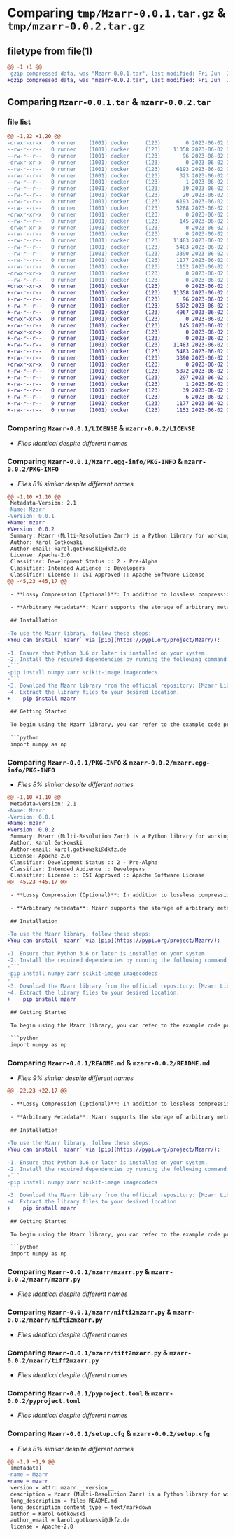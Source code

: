 # Comparing `tmp/Mzarr-0.0.1.tar.gz` & `tmp/mzarr-0.0.2.tar.gz`

## filetype from file(1)

```diff
@@ -1 +1 @@
-gzip compressed data, was "Mzarr-0.0.1.tar", last modified: Fri Jun  2 06:58:13 2023, max compression
+gzip compressed data, was "mzarr-0.0.2.tar", last modified: Fri Jun  2 08:10:37 2023, max compression
```

## Comparing `Mzarr-0.0.1.tar` & `mzarr-0.0.2.tar`

### file list

```diff
@@ -1,22 +1,20 @@
-drwxr-xr-x   0 runner    (1001) docker     (123)        0 2023-06-02 06:58:13.975516 Mzarr-0.0.1/
--rw-r--r--   0 runner    (1001) docker     (123)    11358 2023-06-02 06:57:47.000000 Mzarr-0.0.1/LICENSE
--rw-r--r--   0 runner    (1001) docker     (123)       96 2023-06-02 06:57:47.000000 Mzarr-0.0.1/MANIFEST.in
-drwxr-xr-x   0 runner    (1001) docker     (123)        0 2023-06-02 06:58:13.971516 Mzarr-0.0.1/Mzarr.egg-info/
--rw-r--r--   0 runner    (1001) docker     (123)     6193 2023-06-02 06:58:13.000000 Mzarr-0.0.1/Mzarr.egg-info/PKG-INFO
--rw-r--r--   0 runner    (1001) docker     (123)      323 2023-06-02 06:58:13.000000 Mzarr-0.0.1/Mzarr.egg-info/SOURCES.txt
--rw-r--r--   0 runner    (1001) docker     (123)        1 2023-06-02 06:58:13.000000 Mzarr-0.0.1/Mzarr.egg-info/dependency_links.txt
--rw-r--r--   0 runner    (1001) docker     (123)       39 2023-06-02 06:58:13.000000 Mzarr-0.0.1/Mzarr.egg-info/requires.txt
--rw-r--r--   0 runner    (1001) docker     (123)       20 2023-06-02 06:58:13.000000 Mzarr-0.0.1/Mzarr.egg-info/top_level.txt
--rw-r--r--   0 runner    (1001) docker     (123)     6193 2023-06-02 06:58:13.975516 Mzarr-0.0.1/PKG-INFO
--rw-r--r--   0 runner    (1001) docker     (123)     5288 2023-06-02 06:57:47.000000 Mzarr-0.0.1/README.md
-drwxr-xr-x   0 runner    (1001) docker     (123)        0 2023-06-02 06:58:13.975516 Mzarr-0.0.1/mzarr/
--rw-r--r--   0 runner    (1001) docker     (123)      145 2023-06-02 06:57:47.000000 Mzarr-0.0.1/mzarr/__init__.py
-drwxr-xr-x   0 runner    (1001) docker     (123)        0 2023-06-02 06:58:13.975516 Mzarr-0.0.1/mzarr/_tests/
--rw-r--r--   0 runner    (1001) docker     (123)        0 2023-06-02 06:57:47.000000 Mzarr-0.0.1/mzarr/_tests/__init__.py
--rw-r--r--   0 runner    (1001) docker     (123)    11483 2023-06-02 06:57:47.000000 Mzarr-0.0.1/mzarr/mzarr.py
--rw-r--r--   0 runner    (1001) docker     (123)     5483 2023-06-02 06:57:47.000000 Mzarr-0.0.1/mzarr/nifti2mzarr.py
--rw-r--r--   0 runner    (1001) docker     (123)     3390 2023-06-02 06:57:47.000000 Mzarr-0.0.1/mzarr/tiff2mzarr.py
--rw-r--r--   0 runner    (1001) docker     (123)     1177 2023-06-02 06:57:47.000000 Mzarr-0.0.1/pyproject.toml
--rw-r--r--   0 runner    (1001) docker     (123)     1152 2023-06-02 06:58:13.975516 Mzarr-0.0.1/setup.cfg
-drwxr-xr-x   0 runner    (1001) docker     (123)        0 2023-06-02 06:58:13.975516 Mzarr-0.0.1/speed_testing/
--rw-r--r--   0 runner    (1001) docker     (123)        0 2023-06-02 06:57:47.000000 Mzarr-0.0.1/speed_testing/__init__.py
+drwxr-xr-x   0 runner    (1001) docker     (123)        0 2023-06-02 08:10:37.872817 mzarr-0.0.2/
+-rw-r--r--   0 runner    (1001) docker     (123)    11358 2023-06-02 08:10:19.000000 mzarr-0.0.2/LICENSE
+-rw-r--r--   0 runner    (1001) docker     (123)       96 2023-06-02 08:10:19.000000 mzarr-0.0.2/MANIFEST.in
+-rw-r--r--   0 runner    (1001) docker     (123)     5872 2023-06-02 08:10:37.872817 mzarr-0.0.2/PKG-INFO
+-rw-r--r--   0 runner    (1001) docker     (123)     4967 2023-06-02 08:10:19.000000 mzarr-0.0.2/README.md
+drwxr-xr-x   0 runner    (1001) docker     (123)        0 2023-06-02 08:10:37.872817 mzarr-0.0.2/mzarr/
+-rw-r--r--   0 runner    (1001) docker     (123)      145 2023-06-02 08:10:19.000000 mzarr-0.0.2/mzarr/__init__.py
+drwxr-xr-x   0 runner    (1001) docker     (123)        0 2023-06-02 08:10:37.872817 mzarr-0.0.2/mzarr/_tests/
+-rw-r--r--   0 runner    (1001) docker     (123)        0 2023-06-02 08:10:19.000000 mzarr-0.0.2/mzarr/_tests/__init__.py
+-rw-r--r--   0 runner    (1001) docker     (123)    11483 2023-06-02 08:10:19.000000 mzarr-0.0.2/mzarr/mzarr.py
+-rw-r--r--   0 runner    (1001) docker     (123)     5483 2023-06-02 08:10:19.000000 mzarr-0.0.2/mzarr/nifti2mzarr.py
+-rw-r--r--   0 runner    (1001) docker     (123)     3390 2023-06-02 08:10:19.000000 mzarr-0.0.2/mzarr/tiff2mzarr.py
+drwxr-xr-x   0 runner    (1001) docker     (123)        0 2023-06-02 08:10:37.872817 mzarr-0.0.2/mzarr.egg-info/
+-rw-r--r--   0 runner    (1001) docker     (123)     5872 2023-06-02 08:10:37.000000 mzarr-0.0.2/mzarr.egg-info/PKG-INFO
+-rw-r--r--   0 runner    (1001) docker     (123)      297 2023-06-02 08:10:37.000000 mzarr-0.0.2/mzarr.egg-info/SOURCES.txt
+-rw-r--r--   0 runner    (1001) docker     (123)        1 2023-06-02 08:10:37.000000 mzarr-0.0.2/mzarr.egg-info/dependency_links.txt
+-rw-r--r--   0 runner    (1001) docker     (123)       39 2023-06-02 08:10:37.000000 mzarr-0.0.2/mzarr.egg-info/requires.txt
+-rw-r--r--   0 runner    (1001) docker     (123)        6 2023-06-02 08:10:37.000000 mzarr-0.0.2/mzarr.egg-info/top_level.txt
+-rw-r--r--   0 runner    (1001) docker     (123)     1177 2023-06-02 08:10:19.000000 mzarr-0.0.2/pyproject.toml
+-rw-r--r--   0 runner    (1001) docker     (123)     1152 2023-06-02 08:10:37.872817 mzarr-0.0.2/setup.cfg
```

### Comparing `Mzarr-0.0.1/LICENSE` & `mzarr-0.0.2/LICENSE`

 * *Files identical despite different names*

### Comparing `Mzarr-0.0.1/Mzarr.egg-info/PKG-INFO` & `mzarr-0.0.2/PKG-INFO`

 * *Files 8% similar despite different names*

```diff
@@ -1,10 +1,10 @@
 Metadata-Version: 2.1
-Name: Mzarr
-Version: 0.0.1
+Name: mzarr
+Version: 0.0.2
 Summary: Mzarr (Multi-Resolution Zarr) is a Python library for working with the Mzarr image format
 Author: Karol Gotkowski
 Author-email: karol.gotkowski@dkfz.de
 License: Apache-2.0
 Classifier: Development Status :: 2 - Pre-Alpha
 Classifier: Intended Audience :: Developers
 Classifier: License :: OSI Approved :: Apache Software License
@@ -45,23 +45,17 @@
 
 - **Lossy Compression (Optional)**: In addition to lossless compression, Mzarr provides an option for using lossy JpegXL compression. This option offers even better compression ratios, which can be advantageous in scenarios where the preservation of every detail is not critical.
 
 - **Arbitrary Metadata**: Mzarr supports the storage of arbitrary metadata along with the image data. This feature allows you to associate additional information, such as annotations, tags, or custom properties, with the image.
 
 ## Installation
 
-To use the Mzarr library, follow these steps:
+You can install `mzarr` via [pip](https://pypi.org/project/Mzarr/):
 
-1. Ensure that Python 3.6 or later is installed on your system.
-2. Install the required dependencies by running the following command:
-```
-pip install numpy zarr scikit-image imagecodecs
-```
-3. Download the Mzarr library from the official repository: [Mzarr Library](https://github.com/example/Mzarr-library).
-4. Extract the library files to your desired location.
+    pip install mzarr
 
 ## Getting Started
 
 To begin using the Mzarr library, you can refer to the example code provided below:
 
 ```python
 import numpy as np
```

### Comparing `Mzarr-0.0.1/PKG-INFO` & `mzarr-0.0.2/mzarr.egg-info/PKG-INFO`

 * *Files 8% similar despite different names*

```diff
@@ -1,10 +1,10 @@
 Metadata-Version: 2.1
-Name: Mzarr
-Version: 0.0.1
+Name: mzarr
+Version: 0.0.2
 Summary: Mzarr (Multi-Resolution Zarr) is a Python library for working with the Mzarr image format
 Author: Karol Gotkowski
 Author-email: karol.gotkowski@dkfz.de
 License: Apache-2.0
 Classifier: Development Status :: 2 - Pre-Alpha
 Classifier: Intended Audience :: Developers
 Classifier: License :: OSI Approved :: Apache Software License
@@ -45,23 +45,17 @@
 
 - **Lossy Compression (Optional)**: In addition to lossless compression, Mzarr provides an option for using lossy JpegXL compression. This option offers even better compression ratios, which can be advantageous in scenarios where the preservation of every detail is not critical.
 
 - **Arbitrary Metadata**: Mzarr supports the storage of arbitrary metadata along with the image data. This feature allows you to associate additional information, such as annotations, tags, or custom properties, with the image.
 
 ## Installation
 
-To use the Mzarr library, follow these steps:
+You can install `mzarr` via [pip](https://pypi.org/project/Mzarr/):
 
-1. Ensure that Python 3.6 or later is installed on your system.
-2. Install the required dependencies by running the following command:
-```
-pip install numpy zarr scikit-image imagecodecs
-```
-3. Download the Mzarr library from the official repository: [Mzarr Library](https://github.com/example/Mzarr-library).
-4. Extract the library files to your desired location.
+    pip install mzarr
 
 ## Getting Started
 
 To begin using the Mzarr library, you can refer to the example code provided below:
 
 ```python
 import numpy as np
```

### Comparing `Mzarr-0.0.1/README.md` & `mzarr-0.0.2/README.md`

 * *Files 9% similar despite different names*

```diff
@@ -22,23 +22,17 @@
 
 - **Lossy Compression (Optional)**: In addition to lossless compression, Mzarr provides an option for using lossy JpegXL compression. This option offers even better compression ratios, which can be advantageous in scenarios where the preservation of every detail is not critical.
 
 - **Arbitrary Metadata**: Mzarr supports the storage of arbitrary metadata along with the image data. This feature allows you to associate additional information, such as annotations, tags, or custom properties, with the image.
 
 ## Installation
 
-To use the Mzarr library, follow these steps:
+You can install `mzarr` via [pip](https://pypi.org/project/Mzarr/):
 
-1. Ensure that Python 3.6 or later is installed on your system.
-2. Install the required dependencies by running the following command:
-```
-pip install numpy zarr scikit-image imagecodecs
-```
-3. Download the Mzarr library from the official repository: [Mzarr Library](https://github.com/example/Mzarr-library).
-4. Extract the library files to your desired location.
+    pip install mzarr
 
 ## Getting Started
 
 To begin using the Mzarr library, you can refer to the example code provided below:
 
 ```python
 import numpy as np
```

### Comparing `Mzarr-0.0.1/mzarr/mzarr.py` & `mzarr-0.0.2/mzarr/mzarr.py`

 * *Files identical despite different names*

### Comparing `Mzarr-0.0.1/mzarr/nifti2mzarr.py` & `mzarr-0.0.2/mzarr/nifti2mzarr.py`

 * *Files identical despite different names*

### Comparing `Mzarr-0.0.1/mzarr/tiff2mzarr.py` & `mzarr-0.0.2/mzarr/tiff2mzarr.py`

 * *Files identical despite different names*

### Comparing `Mzarr-0.0.1/pyproject.toml` & `mzarr-0.0.2/pyproject.toml`

 * *Files identical despite different names*

### Comparing `Mzarr-0.0.1/setup.cfg` & `mzarr-0.0.2/setup.cfg`

 * *Files 8% similar despite different names*

```diff
@@ -1,9 +1,9 @@
 [metadata]
-name = Mzarr
+name = mzarr
 version = attr: mzarr.__version__
 description = Mzarr (Multi-Resolution Zarr) is a Python library for working with the Mzarr image format
 long_description = file: README.md
 long_description_content_type = text/markdown
 author = Karol Gotkowski
 author_email = karol.gotkowski@dkfz.de
 license = Apache-2.0
```

